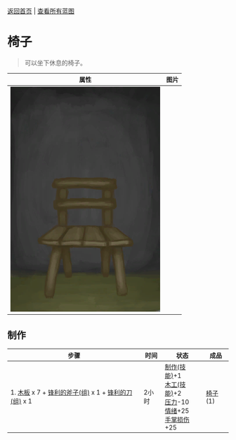 [返回首页](index.md)   |  [查看所有蓝图](blueprint.md)
# 椅子  
> 可以坐下休息的椅子。  
  
  属性  |   图片   
 ----  |  ----:   
   |  ![](Sprite/Chair.png)   
  
## 制作  
步骤  |  时间  |  状态  |  成品  
----  |  ----  |  ----  |  ----  
1. [木板](Plank.md) x 7 + [锋利的斧子(组)](GpTag_AxeAdv.md) x 1 + [锋利的刀(组)](GpTag_CutterAdv.md) x 1  |  2小时  |  [制作(技能)](Skill_Crafting.md)+1<br>[木工(技能)](Skill_Woodworking.md)+2<br>[压力](Stress.md)-10<br>[情绪](Morale.md)+25<br>[手掌损伤](HandDamage.md)+25  |  [椅子](ChairPlaced.md)(1)  
